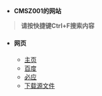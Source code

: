 * **CMSZ001的网站**
> **请按快捷键Ctrl+F搜索内容**

* #### **网页** ####
	- [主页](https://cmsz001.github.io/#/)
	- [百度](https://www.baidu.com)
	- [必应](https://bing.com)
	- [下载源文件](https://github.com/CMSZ001/cmsz001.github.io/archive/refs/heads/main.zip)